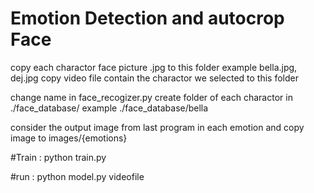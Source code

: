 # Emotion Detection and autocrop Face
copy each charactor face picture .jpg to this folder example bella.jpg, dej.jpg
copy video file contain the charactor we selected to this folder

change name in face_recogizer.py 
create folder of each charactor in ./face_database/ example ./face_database/bella

consider the output image from last program in each emotion and copy image to images/{emotions} 

#Train : python train.py

#run : python model.py videofile
